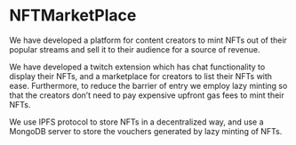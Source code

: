 # NFTMarketPlace

We have developed a platform for content creators to mint NFTs out of their popular streams and sell it to their audience for a source of revenue.

We have developed a twitch extension which has chat functionality to display their NFTs, and a marketplace for creators to list their NFTs with ease.
Furthermore, to reduce the barrier of entry we employ lazy minting so that the creators don’t need to pay expensive upfront gas fees to mint their NFTs.

We use IPFS protocol to store NFTs in a decentralized way, and use a MongoDB server to store the vouchers generated by lazy minting of NFTs. 
